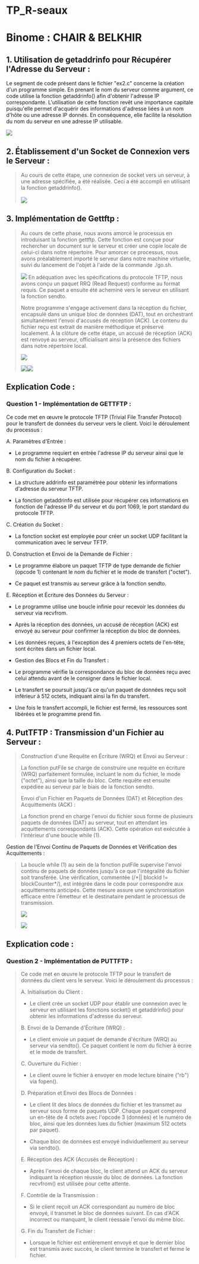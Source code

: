 # TP_R-seaux
# Binome : CHAIR & BELKHIR

## 1.  Utilisation de getaddrinfo pour Récupérer l\'Adresse du Serveur :

Le segment de code présent dans le fichier \"ex2.c\" concerne la
création d\'un programme simple. En prenant le nom du serveur comme
argument, ce code utilise la fonction getaddrinfo() afin d\'obtenir
l\'adresse IP correspondante. L\'utilisation de cette fonction revêt une
importance capitale puisqu\'elle permet d\'acquérir des informations
d\'adresse liées à un nom d\'hôte ou une adresse IP donnés. En
conséquence, elle facilite la résolution du nom du serveur en une
adresse IP utilisable.

![](vertopal_89c8a71fa7fa42ecbaba98c00c075c87/media/image1.png)

## 2.  Établissement d\'un Socket de Connexion vers le Serveur :

> Au cours de cette étape, une connexion de socket vers un serveur, à
> une adresse spécifiée, a été réalisée. Ceci a été accompli en
> utilisant la fonction getaddrinfo().\
> \
> ![](vertopal_89c8a71fa7fa42ecbaba98c00c075c87/media/image2.png)


## 3.  Implémentation de Gettftp :

> Au cours de cette phase, nous avons amorcé le processus en
> introduisant la fonction gettftp. Cette fonction est conçue pour
> rechercher un document sur le serveur et créer une copie locale de
> celui-ci dans notre répertoire. Pour amorcer ce processus, nous avons
> préalablement importé le serveur dans notre machine virtuelle, suivi
> du lancement de l\'objet à l\'aide de la commande ./go.sh.
>
> ![](vertopal_89c8a71fa7fa42ecbaba98c00c075c87/media/image3.png)
> En adéquation avec les spécifications du protocole TFTP, nous avons
> conçu un paquet RRQ (Read Request) conforme au format requis. Ce
> paquet a ensuite été acheminé vers le serveur en utilisant la fonction
> sendto.
>
> Notre programme s\'engage activement dans la réception du fichier,
> encapsulé dans un unique bloc de données (DAT), tout en orchestrant
> simultanément l\'envoi d\'accusés de réception (ACK). Le contenu du
> fichier reçu est extrait de manière méthodique et préservé localement.
> À la clôture de cette étape, un accusé de réception (ACK) est renvoyé
> au serveur, officialisant ainsi la présence des fichiers dans notre
> répertoire local.
>
> ![](vertopal_89c8a71fa7fa42ecbaba98c00c075c87/media/image4.png)
>
> ![](vertopal_89c8a71fa7fa42ecbaba98c00c075c87/media/image5.png)![](vertopal_89c8a71fa7fa42ecbaba98c00c075c87/media/image6.png)
>
## Explication Code :

### Question 1 - Implémentation de GETTFTP :

Ce code met en œuvre le protocole TFTP (Trivial File Transfer Protocol)
pour le transfert de données du serveur vers le client. Voici le
déroulement du processus :

A.  Paramètres d\'Entrée :

-   Le programme requiert en entrée l\'adresse IP du serveur ainsi que
    le nom du fichier à récupérer.

B.  Configuration du Socket :

-   La structure addrinfo est paramétrée pour obtenir les informations
    d\'adresse du serveur TFTP.

-   La fonction getaddrinfo est utilisée pour récupérer ces informations
    en fonction de l\'adresse IP du serveur et du port 1069, le port
    standard du protocole TFTP.

C.  Création du Socket :

-   La fonction socket est employée pour créer un socket UDP facilitant
    la communication avec le serveur TFTP.

D.  Construction et Envoi de la Demande de Fichier :

-   Le programme élabore un paquet TFTP de type demande de fichier
    (opcode 1) contenant le nom du fichier et le mode de transfert
    (\"octet\").

-   Ce paquet est transmis au serveur grâce à la fonction sendto.

E.  Réception et Écriture des Données du Serveur :

-   Le programme utilise une boucle infinie pour recevoir les données du
    serveur via recvfrom.

-   Après la réception des données, un accusé de réception (ACK) est
    envoyé au serveur pour confirmer la réception du bloc de données.

-   Les données reçues, à l\'exception des 4 premiers octets de
    l\'en-tête, sont écrites dans un fichier local.

-   Gestion des Blocs et Fin du Transfert :

-   Le programme vérifie la correspondance du bloc de données reçu avec
    celui attendu avant de le consigner dans le fichier local.

-   Le transfert se poursuit jusqu\'à ce qu\'un paquet de données reçu
    soit inférieur à 512 octets, indiquant ainsi la fin du transfert.

-   Une fois le transfert accompli, le fichier est fermé, les ressources
    sont libérées et le programme prend fin.

## 4.  PutTFTP : Transmission d\'un Fichier au Serveur :

> Construction d\'une Requête en Écriture (WRQ) et Envoi au Serveur :
>
> La fonction putFile se charge de construire une requête en écriture
> (WRQ) parfaitement formulée, incluant le nom du fichier, le mode
> (\"octet\"), ainsi que la taille du bloc. Cette requête est ensuite
> expédiée au serveur par le biais de la fonction sendto.
>
> Envoi d\'un Fichier en Paquets de Données (DAT) et Réception des
> Acquittements (ACK) :
>
> La fonction prend en charge l\'envoi du fichier sous forme de
> plusieurs paquets de données (DAT) au serveur, tout en attendant les
> acquittements correspondants (ACK). Cette opération est exécutée à
> l\'intérieur d\'une boucle while (1).

Gestion de l\'Envoi Continu de Paquets de Données et Vérification des
Acquittements :

> La boucle while (1) au sein de la fonction putFile supervise l\'envoi
> continu de paquets de données jusqu\'à ce que l\'intégralité du
> fichier soit transférée. Une vérification, commentée (/\*\|\| blockId
> != blockCounter\*/), est intégrée dans le code pour correspondre aux
> acquittements anticipés. Cette mesure assure une synchronisation
> efficace entre l\'émetteur et le destinataire pendant le processus de
> transmission.
>
> ![](vertopal_89c8a71fa7fa42ecbaba98c00c075c87/media/image7.png)
>
> ![](vertopal_89c8a71fa7fa42ecbaba98c00c075c87/media/image8.png)
## Explication code :
>
### Question 2 - Implémentation de PUTTFTP :
>
> Ce code met en œuvre le protocole TFTP pour le transfert de données du
> client vers le serveur. Voici le déroulement du processus :
>
> A\. Initialisation du Client :
>
> -  Le client crée un socket UDP pour établir une connexion avec le
> serveur en utilisant les fonctions socket() et getaddrinfo() pour
> obtenir les informations d\'adresse du serveur.
>
> B\. Envoi de la Demande d\'Écriture (WRQ) :
>
> -  Le client envoie un paquet de demande d\'écriture (WRQ) au serveur
> via sendto(). Ce paquet contient le nom du fichier à écrire et le mode
> de transfert.
>
> C\. Ouverture du Fichier :
>
> -  Le client ouvre le fichier à envoyer en mode lecture binaire
> (\"rb\") via fopen().
>
> D\. Préparation et Envoi des Blocs de Données :
>
> -  Le client lit des blocs de données du fichier et les transmet au
> serveur sous forme de paquets UDP. Chaque paquet comprend un en-tête
> de 4 octets avec l\'opcode 3 (données) et le numéro de bloc, ainsi que
> les données lues du fichier (maximum 512 octets par paquet).
>
> -   Chaque bloc de données est envoyé individuellement au serveur via
> sendto().
>
> E\. Réception des ACK (Accusés de Réception) :
>
> -   Après l\'envoi de chaque bloc, le client attend un ACK du serveur
> indiquant la réception réussie du bloc de données. La fonction
> recvfrom() est utilisée pour cette attente.
>
> F\. Contrôle de la Transmission :
>
> -   Si le client reçoit un ACK correspondant au numéro de bloc envoyé,
> il transmet le bloc de données suivant. En cas d\'ACK incorrect ou
> manquant, le client réessaie l\'envoi du même bloc.
>
> G\. Fin du Transfert de Fichier :
>
> -   Lorsque le fichier est entièrement envoyé et que le dernier bloc
> est transmis avec succès, le client termine le transfert et ferme le
> fichier.
